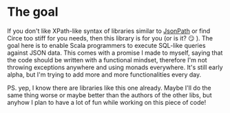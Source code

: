 # The goal

If you don't like XPath-like syntax of libraries similar to [JsonPath](https://github.com/json-path/JsonPath) or find Circe too stiff for you needs, then this library is for you (or is it?  :smirk: ).
The goal here is to enable Scala programmers to execute SQL-like queries against JSON data. This comes with a promise I made to myself, saying that the code should be written with a functional mindset,
therefore I'm not throwing exceptions anywhere and using monads everywhere. It's still early alpha, but I'm trying to add more and more functionalities every day.

PS. yep, I know there are libraries like this one already. Maybe I'll do the same thing worse or maybe better than the authors of the other libs, 
but anyhow I plan to have a lot of fun while working on this piece of code!    
